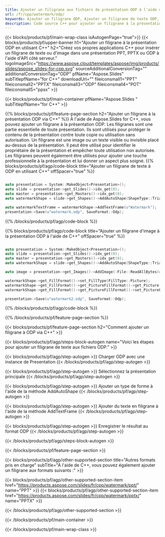 ```yaml
---
title: Ajouter un filigrane aux fichiers de présentation ODP à l'aide de C++
url: /fr/cpp/watermark/odp/
keywords: Ajouter un filigrane ODP, Ajouter un filigrane de texte ODP, Ajouter un filigrane d'image ODP
description: Code source C++ pour ajouter un filigrane à la présentation ODP.
---
```


{{< blocks/products/pf/main-wrap-class isAutogenPage="true">}}
{{< blocks/products/pf/upper-banner h1="Ajouter un filigrane à la présentation ODP en utilisant C++" h2="Créez vos propres applications C++ pour insérer un filigrane de texte ou d'image dans une présentation PPT, PPTX ou ODP à l'aide d'API côté serveur." logoImageSrc="https://www.aspose.cloud/templates/aspose/img/products/slides/aspose_slides-for-cpp.svg" sourceAdditionalConversionTag="" additionalConversionTag="ODP" pfName="Aspose.Slides" subTitlepfName="for C++" downloadUrl="" fileiconsmall1="PPT" fileiconsmall2="PPTX" fileiconsmall3="ODP" fileiconsmall4="POT" fileiconsmall5="ppsx" >}}

{{< blocks/products/pf/main-container pfName="Aspose.Slides " subTitlepfName="for C++" >}}

{{% blocks/products/pf/feature-page-section  h2="Ajouter un filigrane à la présentation ODP via C++" %}}
À l'aide de Aspose.Slides for C++, vous pouvez ajouter un filigrane à la présentation ODP. Les filigranes sont une partie essentielle de toute présentation. Ils sont utilisés pour protéger le contenu de la présentation contre toute copie ou utilisation sans autorisation. Un filigrane est une image ou un texte visible ou invisible placé au-dessus de la présentation. Il peut être utilisé pour identifier le propriétaire de la présentation et empêcher toute utilisation non autorisée. Les filigranes peuvent également être utilisés pour ajouter une touche professionnelle à la présentation et lui donner un aspect plus soigné. 
{{% blocks/products/pf/agp/code-block title="Ajouter un filigrane de texte à ODP en utilisant C++" offSpacer="true" %}}

```cpp

auto presentation = System::MakeObject<Presentation>();
auto slide = presentation->get_Slides()->idx_get(0);
auto master = presentation->get_Masters()->idx_get(0);
auto watermarkShape = slide->get_Shapes()->AddAutoShape(ShapeType::Triangle, 0.0f, 0.0f, 0.0f, 0.0f);

auto watermarkTextFrame = watermarkShape->AddTextFrame(u"Watermark");
presentation->Save(u"watermark.odp", SaveFormat::Odp);
```

{{% /blocks/products/pf/agp/code-block %}}

{{% blocks/products/pf/agp/code-block title="Ajouter un filigrane d'image à la présentation ODP à l'aide de C++" offSpacer="true" %}}

```cpp

auto presentation = System::MakeObject<Presentation>();
auto slide = presentation->get_Slides()->idx_get(0);
auto master = presentation->get_Masters()->idx_get(0);
auto watermarkShape = slide->get_Shapes()->AddAutoShape(ShapeType::Triangle, 0.0f, 0.0f, 0.0f, 0.0f);

auto image = presentation->get_Images()->AddImage(:File::ReadAllBytes(u"watermark.png"));

watermarkShape->get_FillFormat()->set_FillType(FillType::Picture);
watermarkShape->get_FillFormat()->get_PictureFillFormat()->get_Picture()->set_Image(image);
watermarkShape->get_FillFormat()->get_PictureFillFormat()->set_PictureFillMode(PictureFillMode::Stretch);

presentation->Save(u"watermark2.odp", SaveFormat::Odp);
```

{{% /blocks/products/pf/agp/code-block %}}

{{% /blocks/products/pf/feature-page-section %}}

{{< blocks/products/pf/feature-page-section  h2="Comment ajouter un filigrane à ODP via C++" >}}

{{< blocks/products/pf/agp/steps-block-autogen name="Voici les étapes pour ajouter un filigrane de texte aux fichiers ODP." >}}

{{< blocks/products/pf/agp/step-autogen >}}
Charger ODP avec une instance de Presentation
{{< /blocks/products/pf/agp/step-autogen >}}

{{< blocks/products/pf/agp/step-autogen >}}
Sélectionnez la présentation principale
{{< /blocks/products/pf/agp/step-autogen >}}

{{< blocks/products/pf/agp/step-autogen >}}
Ajouter un type de forme à l'aide de la méthode AddAutoShape
{{< /blocks/products/pf/agp/step-autogen >}}

{{< blocks/products/pf/agp/step-autogen >}}
Ajouter du texte en filigrane à l'aide de la méthode AddTextFrame
{{< /blocks/products/pf/agp/step-autogen >}}

{{< blocks/products/pf/agp/step-autogen >}}
Enregistrer le résultat au format ODP
{{< /blocks/products/pf/agp/step-autogen >}}

{{< /blocks/products/pf/agp/steps-block-autogen >}}

{{< /blocks/products/pf/feature-page-section >}}

{{< blocks/products/pf/agp/other-supported-section title="Autres formats pris en charge" subTitle="À l'aide de C++, vous pouvez également ajouter un filigrane aux formats suivants :" >}}

{{< blocks/products/pf/agp/other-supported-section-item href="https://products.aspose.com/slides/fr/cpp/watermark/ppt/" name="PPT" >}}
{{< blocks/products/pf/agp/other-supported-section-item href="https://products.aspose.com/slides/fr/cpp/watermark/pptx/" name="PPTX" >}}


{{< /blocks/products/pf/agp/other-supported-section >}}

{{< /blocks/products/pf/main-container >}}
    
{{< /blocks/products/pf/main-wrap-class >}}
